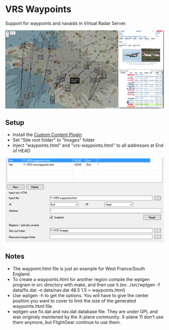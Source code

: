 # VRS Waypoints
Support for waypoints and navaids in Virtual Radar Server.

![Example](example.png)

## Setup
  * Install the [Custom Content Plugin](http://www.virtualradarserver.co.uk/Documentation/CustomContent/Default.aspx)
  * Set "Site root folder" to "Images" folder
  * Inject "waypoints.html" and "vrs-waypoints.html" to all addresses at End of HEAD

  ![Setup](setup.png)

## Notes
 * The waypoint.html file is just an example for West France/South England. 
 * To create a waypoints.html for another region compile the wptgen program in src directory with make, and then use it.(ex: ./src/wptgen -f data/fix.dat -n data/nav.dat 48.5 1.5 > waypoints.html)
 * Use wptgen -h to get the options. You will have to give the center position you want to cover to limit the size of the generated waypoints.html file.
 * wptgen use fix.dat and nav.dat database file. They are under GPL and was originaly maintened by the X-plane community. X-plane 11 don't use them anymore, but FlightGear continue to use them.
